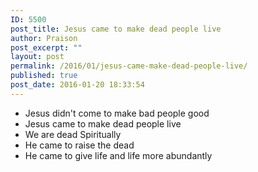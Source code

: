```yaml
---
ID: 5500
post_title: Jesus came to make dead people live
author: Praison
post_excerpt: ""
layout: post
permalink: /2016/01/jesus-came-make-dead-people-live/
published: true
post_date: 2016-01-20 18:33:54
---
```

<ul>
	<li>Jesus didn't come to make bad people good</li>
	<li>Jesus came to make dead people live</li>
	<li>We are dead Spiritually</li>
	<li>He came to raise the dead</li>
	<li>He came to give life and life more abundantly</li>
</ul>